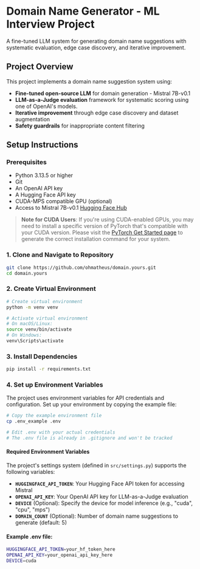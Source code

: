 # Domain Name Generator - ML Interview Project

A fine-tuned LLM system for generating domain name suggestions with systematic evaluation, edge case discovery, and iterative improvement.

## Project Overview

This project implements a domain name suggestion system using:
- **Fine-tuned open-source LLM** for domain generation - Mistral 7B-v0.1
- **LLM-as-a-Judge evaluation** framework for systematic scoring using one of OpenAI's models.
- **Iterative improvement** through edge case discovery and dataset augmentation
- **Safety guardrails** for inappropriate content filtering

## Setup Instructions

### Prerequisites
- Python 3.13.5 or higher
- Git
- An OpenAI API key
- A Hugging Face API key
- CUDA-MPS compatible GPU (optional)
- Access to Mistral 7B-v0.1 [Hugging Face Hub](https://huggingface.co/mistralai/Mistral-7B-v0.1)

>**Note for CUDA Users**: If you're using CUDA-enabled GPUs, you may need to install a specific version of PyTorch that's compatible with your CUDA version. Please visit the [PyTorch Get Started page](https://pytorch.org/get-started/locally/) to generate the correct installation command for your system.


### 1. Clone and Navigate to Repository
```bash
git clone https://github.com/ohmatheus/domain.yours.git
cd domain.yours
```

### 2. Create Virtual Environment
```bash
# Create virtual environment
python -m venv venv

# Activate virtual environment
# On macOS/Linux:
source venv/bin/activate
# On Windows:
venv\Scripts\activate
```

### 3. Install Dependencies
```bash
pip install -r requirements.txt
```

### 4. Set up Environment Variables
The project uses environment variables for API credentials and configuration. Set up your environment by copying the example file:

```bash
# Copy the example environment file
cp .env_example .env

# Edit .env with your actual credentials
# The .env file is already in .gitignore and won't be tracked
```

#### Required Environment Variables

The project's settings system (defined in `src/settings.py`) supports the following variables:

- **`HUGGINGFACE_API_TOKEN`**: Your Hugging Face API token for accessing Mistral
- **`OPENAI_API_KEY`**: Your OpenAI API key for LLM-as-a-Judge evaluation
- **`DEVICE`** (Optional): Specify the device for model inference (e.g., "cuda", "cpu", "mps")
- **`DOMAIN_COUNT`** (Optional): Number of domain name suggestions to generate (default: 5)

#### Example .env file:
```bash
HUGGINGFACE_API_TOKEN=your_hf_token_here
OPENAI_API_KEY=your_openai_api_key_here
DEVICE=cuda
```

